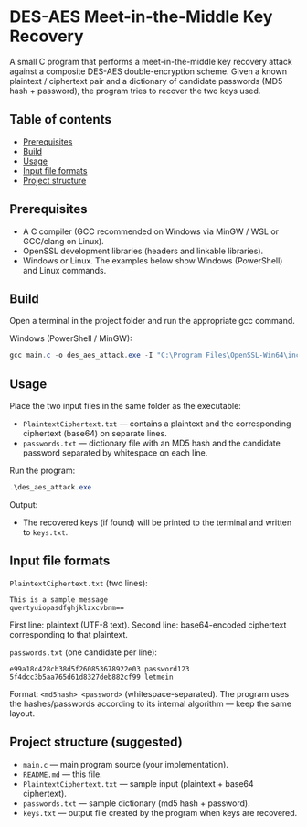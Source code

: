 # DES-AES Meet-in-the-Middle Key Recovery

A small C program that performs a meet-in-the-middle key recovery attack against a composite DES-AES double-encryption scheme. Given a known plaintext / ciphertext pair and a dictionary of candidate passwords (MD5 hash + password), the program tries to recover the two keys used.

## Table of contents

- [Prerequisites](#prerequisites)
- [Build](#build)
- [Usage](#usage)
- [Input file formats](#input-file-formats)
- [Project structure](#project-structure)

## Prerequisites

- A C compiler (GCC recommended on Windows via MinGW / WSL or GCC/clang on Linux).
- OpenSSL development libraries (headers and linkable libraries).
- Windows or Linux. The examples below show Windows (PowerShell) and Linux commands.

## Build

Open a terminal in the project folder and run the appropriate gcc command.

Windows (PowerShell / MinGW):

```powershell
gcc main.c -o des_aes_attack.exe -I "C:\Program Files\OpenSSL-Win64\include" -L "C:\Program Files\OpenSSL-Win64\lib" -lssl -lcrypto -lws2_32 -lcrypt32
```

## Usage

Place the two input files in the same folder as the executable:

- `PlaintextCiphertext.txt` — contains a plaintext and the corresponding ciphertext (base64) on separate lines.
- `passwords.txt` — dictionary file with an MD5 hash and the candidate password separated by whitespace on each line.

Run the program:

```powershell
.\des_aes_attack.exe
```

Output:

- The recovered keys (if found) will be printed to the terminal and written to `keys.txt`.

## Input file formats

`PlaintextCiphertext.txt` (two lines):

```
This is a sample message
qwertyuiopasdfghjklzxcvbnm==
```

First line: plaintext (UTF-8 text). Second line: base64-encoded ciphertext corresponding to that plaintext.

`passwords.txt` (one candidate per line):

```
e99a18c428cb38d5f260853678922e03 password123
5f4dcc3b5aa765d61d8327deb882cf99 letmein
```

Format: `<md5hash> <password>` (whitespace-separated). The program uses the hashes/passwords according to its internal algorithm — keep the same layout.

## Project structure (suggested)

- `main.c` — main program source (your implementation).
- `README.md` — this file.
- `PlaintextCiphertext.txt` — sample input (plaintext + base64 ciphertext).
- `passwords.txt` — sample dictionary (md5 hash + password).
- `keys.txt` — output file created by the program when keys are recovered.